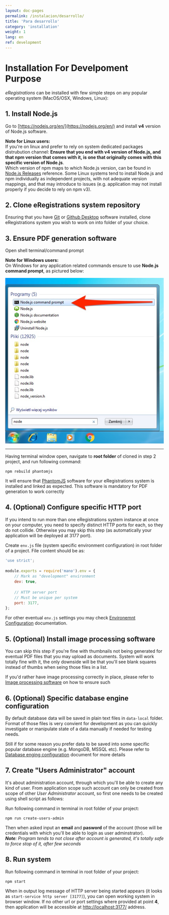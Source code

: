 ```yaml
---
layout: doc-pages
permalink: /instalacion/desarrollo/
title: 'Para desarrollo'
category: 'installation'
weight: 1
lang: en
ref: development
---
```


# Installation For Develpoment Purpose

_eRegistrations_ can be installed with few simple steps on any popular operating system (MacOS/OSX, Windows, Linux):

## 1. Install Node.js

Go to [https://nodejs.org/en/](https://nodejs.org/en/) and install __v4__ version of Node.js software.

__Note for Linux users:__  
If you're on linux and prefer to rely on system dedicated packages distrubution channel: __Ensure that you end with v4 version of  Node.js, and that npm version that comes with it, is one that originally comes with this specific version of Node.js__.  
Which version of npm maps to which Node.js version, can be found in [Node.js Releases](https://nodejs.org/en/download/releases/) reference. Some Linux systems tend to install Node.js and npm individually as independent projects, with not adequate version mappings, and that may introduce to issues (e.g. application may not install properly if you decide to rely on npm v3).

## 2. Clone eRegistrations system repository

Ensuring that you have [Git](https://git-scm.com/) or [Github Desktop](https://desktop.github.com/) software installed, clone eRegistrations system you wish to work on into folder of your choice.

## 3. Ensure PDF generation software

Open shell terminal/command prompt

__Note for Windows users:__  
On Windows for any application related commands ensure to use __Node.js command prompt__, as pictured below:

<img src="/img/windows-terminal.jpg" />

---

Having terminal window open, navigate to __root folder__ of cloned in step 2 project, and run following command:

```
npm rebuild phantomjs
```

It will ensure that [PhantomJS](http://phantomjs.org/) software for your eRegistrations system is installed and linked as expected. This software is mandatory for PDF generation to work correctly

## 4. (Optional) Configure specific HTTP port

If you intend to run more than one eRegistrations system instance at once on your computer, you need to specify distinct HTTP ports for each, so they do not collide. Otherwise you may skip this step (as automatically your application will be deployed at 3177 port).

Create `env.js` file (system specific environment configuration) in root folder of a project. File content should be as:

```javascript
'use strict';

module.exports = require('mano').env = {
	// Mark as "development" environment
	dev: true,

	// HTTP server port
	// Must be unique per system
	port: 3177,
};
```

For other eventual `env.js` settings you may check [Environemnt Configuration](/installation/enviroment) documentation.

## 5. (Optional) Install image processing software

You can skip this step if you're fine with thumbnails not being generated for eventual PDF files that you may upload as documents.
System will work totally fine with it, the only downside will be that you'll see blank squares instead of thumbs when seing those files in a list.

If you'd rather have image processing correctly in place, please refer to [Image processing software](/installation/enviroment) on how to ensure such

## 6. (Optional) Specific database engine configuration

By default database data will be saved in plain text files in `data-local` folder. Format of those files is very convient for development as you can quickly investigate or manipulate state of a data manually if needed for testing needs.

Still if for some reason you prefer data to be saved into some specific popular database engine (e.g. MongoDB, MSSQL etc). Please refer to [Database enging configuration](/installation/database-engine) document for more details

## 7. Create "Users Administrator" account

It's about administration account, through which you'll be able to create any kind of user. From application scope such account can only be created from scope of other _User Administrator_ account, so first one needs to be created using shell script as follows:

Run following command in terminal in root folder of your project:

```
npm run create-users-admin
```

Then when asked input an __email__ and __pasword__ of the account (those will be credentials with which you'll be able to login as user adminstrator).  
_**Note**: Program tends to not close after account is generated, it's totally safe to force stop of it, after few seconds_

## 8. Run system

Run following command in terminal in root folder of your project:

```
npm start
```

When in output log message of HTTP server being started appears (it looks as `start-service http server [3177]`), you can open working system in browser window. If no other url or port settings where provided at point __4__, then application will be accessible at [http://localhost:3177/](http://localhost:3177/) address.
